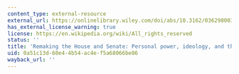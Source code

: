 ```yaml
---
content_type: external-resource
external_url: https://onlinelibrary.wiley.com/doi/abs/10.3162/036298003X200908
has_external_license_warning: true
license: https://en.wikipedia.org/wiki/All_rights_reserved
status: ''
title: 'Remaking the House and Senate: Personal power, ideology, and the 1970s reforms'
uid: 0a51c13d-60e4-4b54-ac4e-f5a68066be86
wayback_url: ''
---
```

